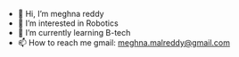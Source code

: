 - 👋 Hi, I’m meghna reddy
- 👀 I’m interested in Robotics
- 🌱 I’m currently learning B-tech
- 📫 How to reach me gmail: meghna.malreddy@gmail.com


<!---
reddymeghna/reddymeghna is a ✨ special ✨ repository because its `README.md` (this file) appears on your GitHub profile.
You can click the Preview link to take a look at your changes.
--->

